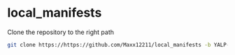 # local_manifests
Clone the repository to the right path

```bash
git clone https://https://github.com/Maxx12211/local_manifests -b YALP-snowcone .repo/local_manifests
```

